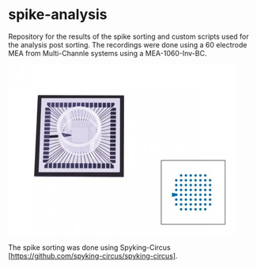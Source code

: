 # spike-analysis

Repository for the results of the spike sorting and custom scripts used for the analysis post sorting.
The recordings were done using a 60 electrode MEA from Multi-Channle systems using a MEA-1060-Inv-BC.

![plot](https://github.com/jncmel/spike-analysis/blob/main/8x8-Ti-iR-gr.jpg)

The spike sorting was done using Spyking-Circus [https://github.com/spyking-circus/spyking-circus]. 
